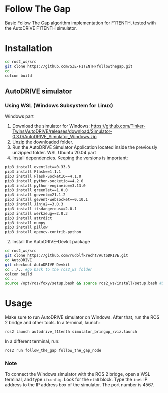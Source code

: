 # Follow The Gap
Basic Follow The Gap algorithm implementation for F1TENTH, tested with the AutoDRIVE F1TENTH simulator. 

# Installation
```bash
cd ros2_ws/src
git clone https://github.com/SZE-F1TENTH/followthegap.git
cd ..
colcon build
```

## AutoDRIVE simulator

### Using WSL (Windows Subsystem for Linux)

Windows part
1. Download the simulator for Windows: https://github.com/Tinker-Twins/AutoDRIVE/releases/download/Simulator-0.3.0/AutoDRIVE_Simulator_Windows.zip
2. Unzip the downloaded folder.
3. Run the AutoDRIVE Simulator Application located inside the previously unzipped folder.
WSL Ubuntu 20.04 part
1. Install dependencies. Keeping the versions is important:
```bash
pip3 install eventlet==0.33.3
pip3 install Flask==1.1.1
pip3 install Flask-SocketIO==4.1.0
pip3 install python-socketio==4.2.0
pip3 install python-engineio==3.13.0
pip3 install greenlet==1.0.0
pip3 install gevent==21.1.2
pip3 install gevent-websocket==0.10.1
pip3 install Jinja2==3.0.3
pip3 install itsdangerous==2.0.1
pip3 install werkzeug==2.0.3
pip3 install attrdict
pip3 install numpy
pip3 install pillow
pip3 install opencv-contrib-python
```
2. Install the AutoDRIVE-Devkit package
```bash
cd ros2_ws/src
git clone https://github.com/rudolfkrecht/AutoDRIVE.git
cd AutoDRIVE
git checkout AutoDRIVE-Devkit
cd ../.. #go back to the ros2_ws folder
colcon build
cd ..
source /opt/ros/foxy/setup.bash && source ros2_ws/install/setup.bash #Don't forget to source
```

# Usage
Make sure to run AutoDRIVE simulator on Windows. After that, run the ROS 2 bridge and other tools. In a terminal, launch:
```bash
ros2 launch autodrive_f1tenth simulator_bringup_rviz.launch
```
In a different terminal, run:
```bash
ros2 run follow_the_gap follow_the_gap_node
```
### Note
To connect the Windows simulator with the ROS 2 bridge, open a WSL terminal, and type ```ifconfig```. Look for the ```eth0``` block. Type the ```inet``` IP address to the IP address box of the simulator. The port number is 4567. 
